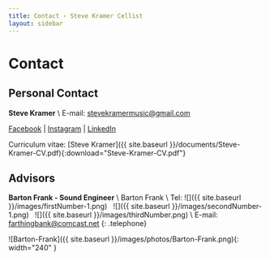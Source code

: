 ```yaml
---
title: Contact ‹ Steve Kramer Cellist
layout: sidebar
---
```

# Contact
## Personal Contact

**Steve Kramer** \\
E-mail: [stevekramermusic@gmail.com](mailto:stevekramermusic@gmail.com) 

[Facebook](https://www.facebook.com/steve.kramer.792303) | 
[Instagram](https://www.instagram.com/stevekramercellist/) | 
[LinkedIn](https://www.linkedin.com/public-profile/in/steve-kramer-a3443b1a6?challengeId=AQHZQOy_XqKhkgAAAXcmUwf5Fq6LGcdtFH0zRMYLr_H4jlVlGFkwlUMzfYQwNR9EX4OfnWoZA3FgSavnSOqGNqMg8V26cY0QOA&submissionId=5148fd64-8854-5c16-22ea-6517f578c767)


Curriculum vitae: [Steve Kramer]({{ site.baseurl }}/documents/Steve-Kramer-CV.pdf){:download="Steve-Kramer-CV.pdf"}
## Advisors

**Barton Frank - Sound Engineer** \\
Barton Frank \\
Tel: 
![]({{ site.baseurl }}/images/firstNumber-1.png)&nbsp;&nbsp;
![]({{ site.baseurl }}/images/secondNumber-1.png)&nbsp;&nbsp;
![]({{ site.baseurl }}/images/thirdNumber.png) \\
E-mail: [farthingbank@comcast.net](mailto:farthingbank@comcast.net)
{: .telephone}

![Barton-Frank]({{ site.baseurl }}/images/photos/Barton-Frank.png){: width="240" }
